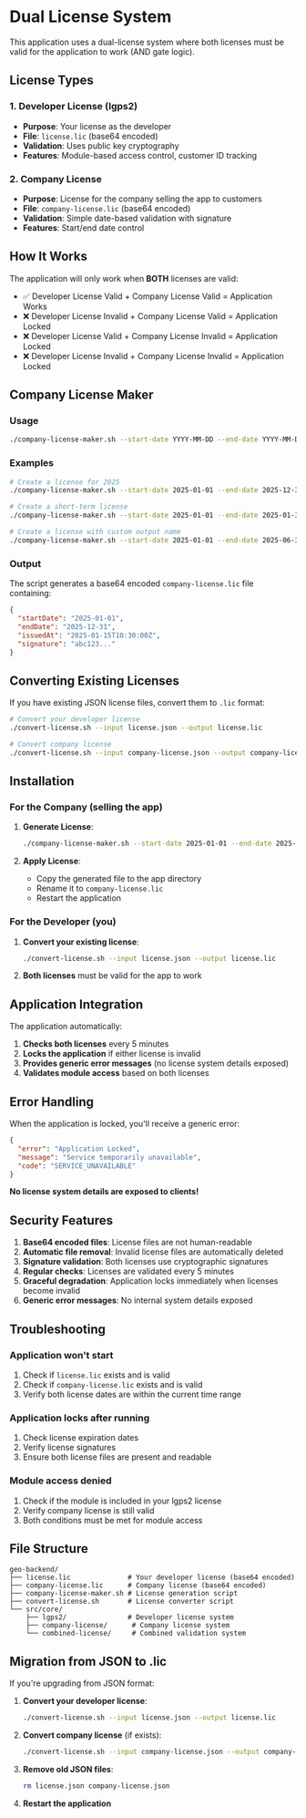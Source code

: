 # Dual License System

This application uses a dual-license system where both licenses must be valid for the application to work (AND gate logic).

## License Types

### 1. Developer License (lgps2)

- **Purpose**: Your license as the developer
- **File**: `license.lic` (base64 encoded)
- **Validation**: Uses public key cryptography
- **Features**: Module-based access control, customer ID tracking

### 2. Company License

- **Purpose**: License for the company selling the app to customers
- **File**: `company-license.lic` (base64 encoded)
- **Validation**: Simple date-based validation with signature
- **Features**: Start/end date control

## How It Works

The application will only work when **BOTH** licenses are valid:

- ✅ Developer License Valid + Company License Valid = Application Works
- ❌ Developer License Invalid + Company License Valid = Application Locked
- ❌ Developer License Valid + Company License Invalid = Application Locked
- ❌ Developer License Invalid + Company License Invalid = Application Locked

## Company License Maker

### Usage

```bash
./company-license-maker.sh --start-date YYYY-MM-DD --end-date YYYY-MM-DD --output company-license.lic
```

### Examples

```bash
# Create a license for 2025
./company-license-maker.sh --start-date 2025-01-01 --end-date 2025-12-31 --output client-license.lic

# Create a short-term license
./company-license-maker.sh --start-date 2025-01-01 --end-date 2025-01-31 --output trial-license.lic

# Create a license with custom output name
./company-license-maker.sh --start-date 2025-01-01 --end-date 2025-06-30 --output my-client-license.lic
```

### Output

The script generates a base64 encoded `company-license.lic` file containing:

```json
{
  "startDate": "2025-01-01",
  "endDate": "2025-12-31",
  "issuedAt": "2025-01-15T10:30:00Z",
  "signature": "abc123..."
}
```

## Converting Existing Licenses

If you have existing JSON license files, convert them to `.lic` format:

```bash
# Convert your developer license
./convert-license.sh --input license.json --output license.lic

# Convert company license
./convert-license.sh --input company-license.json --output company-license.lic
```

## Installation

### For the Company (selling the app)

1. **Generate License**:

   ```bash
   ./company-license-maker.sh --start-date 2025-01-01 --end-date 2025-12-31 --output client-license.lic
   ```

2. **Apply License**:
   - Copy the generated file to the app directory
   - Rename it to `company-license.lic`
   - Restart the application

### For the Developer (you)

1. **Convert your existing license**:

   ```bash
   ./convert-license.sh --input license.json --output license.lic
   ```

2. **Both licenses** must be valid for the app to work

## Application Integration

The application automatically:

1. **Checks both licenses** every 5 minutes
2. **Locks the application** if either license is invalid
3. **Provides generic error messages** (no license system details exposed)
4. **Validates module access** based on both licenses

## Error Handling

When the application is locked, you'll receive a generic error:

```json
{
  "error": "Application Locked",
  "message": "Service temporarily unavailable",
  "code": "SERVICE_UNAVAILABLE"
}
```

**No license system details are exposed to clients!**

## Security Features

1. **Base64 encoded files**: License files are not human-readable
2. **Automatic file removal**: Invalid license files are automatically deleted
3. **Signature validation**: Both licenses use cryptographic signatures
4. **Regular checks**: Licenses are validated every 5 minutes
5. **Graceful degradation**: Application locks immediately when licenses become invalid
6. **Generic error messages**: No internal system details exposed

## Troubleshooting

### Application won't start

1. Check if `license.lic` exists and is valid
2. Check if `company-license.lic` exists and is valid
3. Verify both license dates are within the current time range

### Application locks after running

1. Check license expiration dates
2. Verify license signatures
3. Ensure both license files are present and readable

### Module access denied

1. Check if the module is included in your lgps2 license
2. Verify company license is still valid
3. Both conditions must be met for module access

## File Structure

```
geo-backend/
├── license.lic              # Your developer license (base64 encoded)
├── company-license.lic      # Company license (base64 encoded)
├── company-license-maker.sh # License generation script
├── convert-license.sh       # License converter script
└── src/core/
    ├── lgps2/               # Developer license system
    ├── company-license/      # Company license system
    └── combined-license/     # Combined validation system
```

## Migration from JSON to .lic

If you're upgrading from JSON format:

1. **Convert your developer license**:

   ```bash
   ./convert-license.sh --input license.json --output license.lic
   ```

2. **Convert company license** (if exists):

   ```bash
   ./convert-license.sh --input company-license.json --output company-license.lic
   ```

3. **Remove old JSON files**:

   ```bash
   rm license.json company-license.json
   ```

4. **Restart the application**
